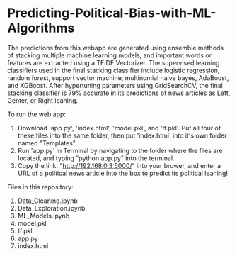# Predicting-Political-Bias-with-ML-Algorithms

The predictions from this webapp are generated using ensemble methods of stacking multiple machine learning models, and important words or features are extracted using a TFIDF Vectorizer. The supervised learning classifiers used in the final stacking classifier include logistic regression, random forest, support vector machine, multinomial naive bayes, AdaBoost, and XGBoost. After hypertuning parameters using GridSearchCV, the final stacking classifier is 79% accurate in its predictions of news articles as Left, Center, or Right leaning.


To run the web app:
1. Download 'app.py', 'index.html', 'model.pkl', and 'tf.pkl'. Put all four of these files into the same folder, then put 'index.html' into it's own folder named "Templates". 
2. Run 'app.py' in Terminal by navigating to the folder where the files are located, and typing "python app.py" into the terminal.
3. Copy the link: "http://192.168.0.3:5000/" into your brower, and enter a URL of a political news article into the box to predict its political leaning!


Files in this repository:
1. Data_Cleaning.ipynb
2. Data_Exploration.ipynb
3. ML_Models.ipynb
4. model.pkl
5. tf.pkl
6. app.py
7. index.html
